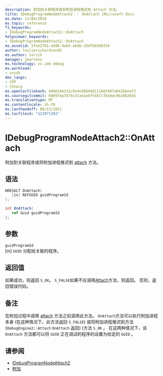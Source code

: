 ```yaml
---
description: 附加到关联程序或将附加进程推迟到 Attach 方法。
title: IDebugProgramNodeAttach2：： OnAttach |Microsoft Docs
ms.date: 11/04/2016
ms.topic: reference
f1_keywords:
- IDebugProgramNodeAttach2::OnAttach
helpviewer_keywords:
- IDebugProgramNodeAttach2::OnAttach
ms.assetid: 5fe52761-a508-4ab5-abdb-334fb6590334
author: leslierichardson95
ms.author: lerich
manager: jmartens
ms.technology: vs-ide-debug
ms.workload:
- vssdk
dev_langs:
- CPP
- CSharp
ms.openlocfilehash: 4d06166331c634e30649d111603487a842bbeaf2
ms.sourcegitcommit: 68897da7d74c31ae1ebf5d47c7b5ddc9b108265b
ms.translationtype: MT
ms.contentlocale: zh-CN
ms.lasthandoff: 08/13/2021
ms.locfileid: "122071393"
---
```

# <a name="idebugprogramnodeattach2onattach"></a>IDebugProgramNodeAttach2::OnAttach
附加到关联程序或将附加进程推迟到 [attach](../../../extensibility/debugger/reference/idebugengine2-attach.md) 方法。

## <a name="syntax"></a>语法

```cpp
HRESULT OnAttach(
   [in] REFGUID guidProgramId
);
```

```csharp
int OnAttach(
   ref Guid guidProgramId
};
```

## <a name="parameters"></a>参数
`guidProgramId`\
[in] `GUID` 分配给关联的程序。

## <a name="return-value"></a>返回值
 如果成功，则返回 `S_OK`。 `S_FALSE`如果不应调用[Attach](../../../extensibility/debugger/reference/idebugengine2-attach.md)方法，则返回。 否则，返回错误代码。

## <a name="remarks"></a>备注
 在附加过程中调用 [attach](../../../extensibility/debugger/reference/idebugengine2-attach.md) 方法之前调用此方法。 `OnAttach`方法可以执行附加进程本身 (在这种情况下，此方法返回 `S_FALSE`) 或将附加进程推迟到方法 `IDebugEngine2::Attach` `OnAttach` 返回)  (方法 `S_OK` 。 在这两种情况下，该 `OnAttach` 方法都可以将 `GUID` 正在调试的程序的设置为给定的 `GUID` 。

## <a name="see-also"></a>请参阅
- [IDebugProgramNodeAttach2](../../../extensibility/debugger/reference/idebugprogramnodeattach2.md)
- [附加](../../../extensibility/debugger/reference/idebugengine2-attach.md)
